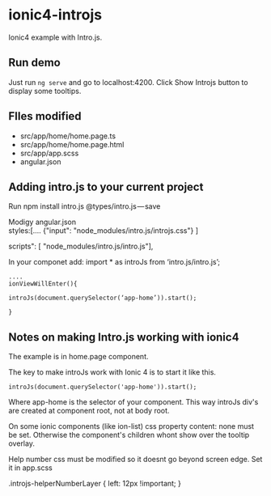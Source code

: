 # ionic4-introjs
Ionic4 example with Intro.js.

## Run demo

Just run `ng serve` and go to localhost:4200. Click Show Introjs button to display some tooltips.

## FIles modified 
* src/app/home/home.page.ts
* src/app/home/home.page.html
* src/app/app.scss
* angular.json

## Adding intro.js to your current project
Run npm install intro.js @types/intro.js — save

Modigy angular.json   
styles:[....
{"input":  "node_modules/intro.js/introjs.css"}
]

scripts": [ "node_modules/intro.js/intro.js"],

In your componet add:
    import * as introJs from ‘intro.js/intro.js’;
    
    ....
    ionViewWillEnter(){

    introJs(document.querySelector(‘app-home’)).start();

    }


## Notes on making Intro.js working with ionic4
The example is in home.page component.

The key to make introJs work with Ionic 4 is to start it like this.

 `introJs(document.querySelector('app-home')).start();`

Where app-home is the selector of your component. This way introJs div's are created at component root, not at body root.

On some ionic components (like ion-list) css property content: none must be set. Otherwise the component's children whont show over the tooltip overlay.

Help number css must be modified so it doesnt go beyond screen edge. Set it in app.scss

.introjs-helperNumberLayer {
        left: 12px !important; 
}

